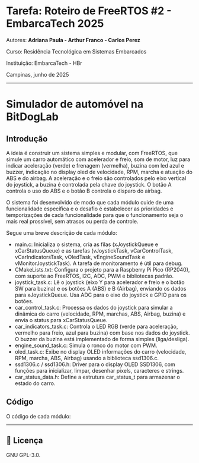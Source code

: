 # Tarefa: Roteiro de FreeRTOS #2 - EmbarcaTech 2025

Autores:  **Adriana Paula     -     Arthur Franco     -     Carlos Perez**  


Curso: Residência Tecnológica em Sistemas Embarcados  

Instituição: EmbarcaTech - HBr  

Campinas, junho de 2025  

---
# Simulador de automóvel na BitDogLab

## Introdução

A ideia é construir um sistema simples e modular, com FreeRTOS, que simule um carro automático com acelerador e freio, som de motor, luz para indicar aceleração (verde) e frenagem (vermelha), buzina com led azul e buzzer, indicação no display oled de velocidade, RPM, marcha e atuação do ABS e do airbag. A aceleração e o freio são controlados pelo eixo vertical do joystick, a buzina é controlada pela chave do joystick. O botão A controla o uso do ABS e o botão B controla o disparo do airbag.

O sistema foi desenvolvido de modo que cada módulo cuide de uma funcionalidade específica e o desafio é estabelecer as prioridades e temporizações de cada funcionalidade para que o funcionamento seja o mais real prossível, sem atrasos ou perda de controle.

Segue uma breve descrição de cada módulo:

- main.c: Inicializa o sistema, cria as filas (xJoystickQueue e xCarStatusQueue) e as tarefas (vJoystickTask, vCarControlTask, vCarIndicatorsTask, vOledTask, vEngineSoundTask e vMonitorJoystickTask). A tarefa de monitoramento é útil para debug.  
- CMakeLists.txt: Configura o projeto para a Raspberry Pi Pico (RP2040), com suporte ao FreeRTOS, I2C, ADC, PWM e bibliotecas padrão.  
- joystick_task.c: Lê o joystick (eixo Y para acelerador e freio e o botão SW para buzina) e os botões A (ABS) e B (Airbag), enviando os dados para xJoystickQueue. Usa ADC para o eixo do joystick e GPIO para os botões.  
- car_control_task.c: Processa os dados do joystick para simular a dinâmica do carro (velocidade, RPM, marchas, ABS, Airbag, buzina) e envia o status para xCarStatusQueue.  
- car_indicators_task.c: Controla o LED RGB (verde para aceleração, vermelho para freio, azul para buzina) com base nos dados do joystick. O buzzer da buzina está implementado de forma simples (liga/desliga).  
- engine_sound_task.c: Simula o ronco do motor com PWM.  
- oled_task.c: Exibe no display OLED informações do carro (velocidade, RPM, marcha, ABS, Airbag) usando a biblioteca ssd1306.c.  
- ssd1306.c / ssd1306.h: Driver para o display OLED SSD1306, com funções para inicializar, limpar, desenhar pixels, caracteres e strings.  
- car_status_data.h: Define a estrutura car_status_t para armazenar o estado do carro.  

## Código

O código de cada módulo:

---

## 📜 Licença  
GNU GPL-3.0.  
